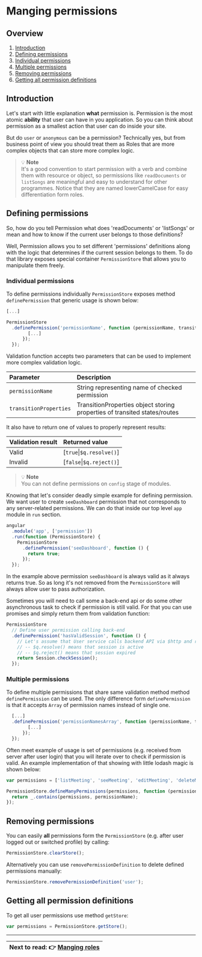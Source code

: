Manging permissions
============================

Overview
----------------------------

1. [Introduction](https://github.com/Narzerus/angular-permission/blob/development/docs/1-manging-permissions.md#introduction)
2. [Defining permissions](https://github.com/Narzerus/angular-permission/blob/development/docs/1-manging-permissions.md#defining-permissions)
  1. [Individual permissions](https://github.com/Narzerus/angular-permission/blob/development/docs/1-manging-permissions.md#individual-permissions)
  2. [Multiple permissions](https://github.com/Narzerus/angular-permission/blob/development/docs/1-manging-permissions.md#multiple-permissions)
3. [Removing permissions](https://github.com/Narzerus/angular-permission/blob/development/docs/1-manging-permissions.md#removing-permissions)
4. [Getting all permission definitions](https://github.com/Narzerus/angular-permission/blob/development/docs/1-manging-permissions.md#getting-all-permission-definitions)

Introduction
----------------------------

Let's start with little explanation **what** permission is. Permission is the most atomic **ability** that user can have 
in you application. So you can think about permission as a smallest action that user can do inside your site. 

But do `user` or `anonymous` can be a permission? Technically yes, but from business point of view you should treat them 
as Roles that are more complex objects that can store more complex logic. 

> :bulb: **Note**   
> It's a good convention to start permission with a verb and combine them with resource or object, so permissions like `readDocuments` or `listSongs` 
are meaningful and easy to understand for other programmes. Notice that they are named lowerCamelCase for easy differentiation form roles.
 
Defining permissions
----------------------------
So, how do you tell Permission what does 'readDocuments' or 'listSongs' or mean and how to know if the current user belongs
to those definitions?

Well, Permission allows you to set different 'permissions' definitions along with the logic that determines if the current 
session belongs to them. To do that library exposes special container `PermissionStore` that allows you to manipulate them freely.

### Individual permissions

To define permissions individually `PermissionStore` exposes method `definePermission` that generic usage is shown below: 

```javascript
[...]

PermissionStore
  .definePermission('permissionName', function (permissionName, transitionProperties) {
        [...]
      });
  });
```

Validation function accepts two parameters that can be used to implement more complex validation logic.

| Parameter              | Description                                                               | 
| :--------------------- | :------------------------------------------------------------------------ |
| `permissionName`       | String representing name of checked permission                            |
| `transitionProperties` | TransitionProperties object storing properties of transited states/routes |


It also have to return one of values to properly represent results:
 
| Validation result      | Returned value             | 
| :--------------------- | :------------------------- |
| Valid                  | [`true`\|`$q.resolve()`]   |
| Invalid                | [`false`\|`$q.reject()`]   |

> :bulb: **Note**   
> You can not define permissions on `config` stage of modules.

Knowing that let's consider deadly simple example for defining permission. We want user to create `seeDashboard` permission that 
not corresponds to any server-related permissions. We can do that inside our top level `app` module in `run` section. 
  
```javascript
angular
  .module('app', ['permission'])
  .run(function (PermissionStore) {
    PermissionStore
      .definePermission('seeDashboard', function () {
        return true;
      });
  });
```

In the example above permission `seeDashboard` is always valid as it always returns true. So as long it's not removed from 
the `PermissionStore` will always allow user to pass authorization.   

Sometimes you will need to call some a back-end api or do some other asynchronous task to check if permission is still 
valid. For that you can use promises and simply return them from validation function:

```javascript
PermissionStore
  // Define user permission calling back-end
  .definePermission('hasValidSession', function () {
    // Let's assume that User service calls backend API via $http and return promise:
    // -- $q.resolve() means that session is active 
    // -- $q.reject() means that session expired
    return Session.checkSession();
  });
```

### Multiple permissions

To define multiple permissions that share same validation method method `definePermission` can be used. The only 
difference form `definePermission` is that it accepts `Array` of permission names instead of single one. 

```javascript
  [...]
  .definePermission('permissionNamesArray', function (permissionName, transitionProperties) {
        [...]
      });
  });
```

Often meet example of usage is set of permissions (e.g. received from server after user login) that you will iterate over to 
check if permission is valid. An example implementation of that showing with little lodash magic is shown below:

```javascript
var permissions = ['listMeeting', 'seeMeeting', 'editMeeting', 'deleteMeeting']

PermissionStore.defineManyPermissions(permissions, function (permissionName) {
  return _.contains(permissions, permissionName);
});
```

Removing permissions
----------------------------

You can easily **all** permissions form the `PermissionStore` (e.g. after user logged out or switched profile) by calling:  

```javascript
PermissionStore.clearStore();
```

Alternatively you can use `removePermissionDefinition` to delete defined permissions manually:

```javascript
PermissionStore.removePermissionDefinition('user');
```

Getting all permission definitions
----------------------------

To get all user permissions use method `getStore`:

```javascript
var permissions = PermissionStore.getStore();
```

----------------------------

| **Next to read**: :point_right: [Manging roles](https://github.com/Narzerus/angular-permission/blob/development/docs/2-manging-roles.md) |
| --- |